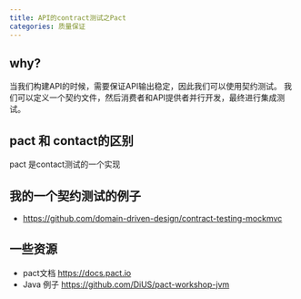 ```yaml
---
title: API的contract测试之Pact
categories: 质量保证
---
```


## why?

当我们构建API的时候，需要保证API输出稳定，因此我们可以使用契约测试。
我们可以定义一个契约文件，然后消费者和API提供者并行开发，最终进行集成测试。

## pact 和 contact的区别

pact 是contact测试的一个实现

## 我的一个契约测试的例子

- https://github.com/domain-driven-design/contract-testing-mockmvc

## 一些资源

- pact文档 https://docs.pact.io
- Java 例子 https://github.com/DiUS/pact-workshop-jvm
